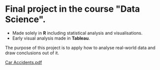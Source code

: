 # Final project in the course "Data Science".
- Made solely in **R** including statistical analysis and visualisations.
- Early visual analysis made in **Tableau**.

The purpose of this project is to apply how to analyse real-world data and draw conclusions out of it.

[Car Accidents.pdf](https://github.com/RZdataprojects/Accidents/files/7229896/Car.Accidents.pdf)
